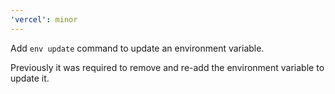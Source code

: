 ```yaml
---
'vercel': minor
---
```


Add `env update` command to update an environment variable.

Previously it was required to remove and re-add the environment variable to update it.
